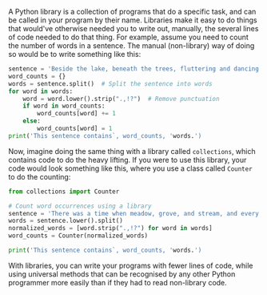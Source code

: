 A Python library is a collection of programs that do a specific task, and can be called in your program by their name. Libraries make it easy to do things that would've otherwise needed you to write out, manually, the several lines of code needed to do that thing. For example, assume you need to count the number of words in a sentence. The manual (non-library) way of doing so would be to write something like this:

```python
sentence = 'Beside the lake, beneath the trees, fluttering and dancing'
word_counts = {}
words = sentence.split()  # Split the sentence into words
for word in words:
    word = word.lower().strip(".,!?")  # Remove punctuation
    if word in word_counts:
        word_counts[word] += 1
    else:
        word_counts[word] = 1
print('This sentence contains`, word_counts, 'words.')

```

Now, imagine doing the same thing with a library called `collections`, which contains code to do the heavy lifting. If you were to use this library, your code would look something like this, where you use a class called `Counter` to do the counting:

```python
from collections import Counter

# Count word occurrences using a library
sentence = 'There was a time when meadow, grove, and stream, and every common sight to me did seem apparelled in celestial light.'
words = sentence.lower().split()
normalized_words = [word.strip(".,!?") for word in words]
word_counts = Counter(normalized_words)

print('This sentence contains`, word_counts, 'words.')

```

With libraries, you can write your programs with fewer lines of code, while using universal methods that can be recognised by any other Python programmer more easily than if they had to read non-library code.
